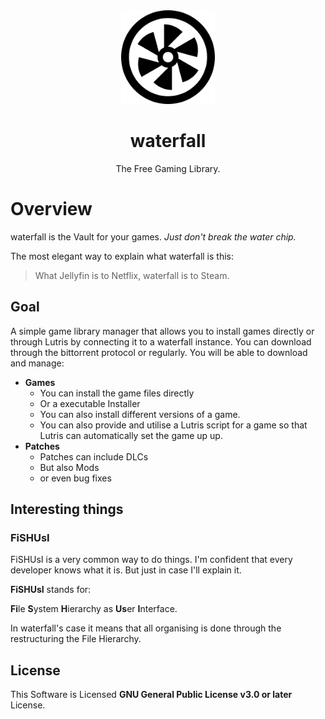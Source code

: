 <div align="center">
  <img src="res/branding/waterfall.svg" height="150px" width="auto" alt="waterfall Logo">
  <h1>waterfall</h1>
  <p align="center">The Free Gaming Library.</p>
</div>

# Overview

waterfall is the Vault for your games. _Just don't break the water chip._

The most elegant way to explain what waterfall is this:
> What Jellyfin is to Netflix, waterfall is to Steam.

## Goal
A simple game library manager that allows you to install games directly or through Lutris by connecting it to a waterfall instance.
You can download through the bittorrent protocol or regularly.
You will be able to download and manage:
+ **Games**
    + You can install the game files directly
    + Or a executable Installer
    + You can also install different versions of a game.
    + You can also provide and utilise a Lutris script for a game so that Lutris can automatically set the game up up.
+ **Patches**
    + Patches can include DLCs
    + But also Mods
    + or even bug fixes
## Interesting things
### FiSHUsI
FiSHUsI is a very common way to do things. I'm confident that every developer knows what it is.
But just in case I'll explain it.

**FiSHUsI** stands for:

**Fi**le **S**ystem **H**ierarchy as **Us**er **I**nterface.

In waterfall's case it means that all organising is done through the restructuring the File Hierarchy.

## License
This Software is Licensed **GNU General Public License v3.0 or later** License.
